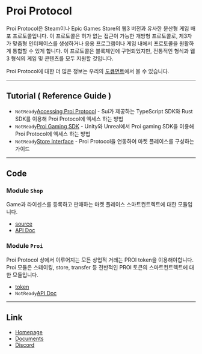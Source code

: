 # Proi Protocol
Proi Protocol은 Steam이나 Epic Games Store의 웹3 버전과 유사한 분산형 게임 배포 프로토콜입니다. 이 프로토콜은 허가 없는 접근이 가능한 개방형 프로토콜로, 제3자가 맞춤형 인터페이스를 생성하거나 응용 프로그램이나 게임 내에서 프로토콜을 원활하게 통합할 수 있게 합니다. 이 프로토콜은 블록체인에 구현되었지만, 전통적인 형식과 웹3 형식의 게임 및 콘텐츠를 모두 지원할 것입니다.

Proi Protocol에 대한 더 많은 정보는 우리의 [도큐먼트](https://likhogames.gitbook.io/proi-protocol/, "Proi Documents")에서 볼 수 있습니다.
* * *
## Tutorial ( Reference Guide )
- `NotReady`[Accessing Proi Protocol](/docs/tutorial/accessing_Proi_Protocol.md) - Sui가 제공하는 TypeScript SDK와 Rust SDK를 이용해 Proi Protocol에 엑세스 하는 방법
- `NotReady`[Proi Gaming SDK](/docs/tutorial/Proi_gaming_SDK.md) - Unity와 Unreal에서 Proi gaming SDK을 이용해 Proi Protocol에 엑세스 하는 방법
- `NotReady`[Store Interface](/docs/tutorial/Proi_gaming_SDK.md) - Proi Protocol을 연동하여 마켓 플레이스를 구성하는 가이드
* * *
## Code
### Module `Shop`
Game과 라이센스를 등록하고 판매하는 마켓 플레이스 스마트컨트렉트에 대한 모듈입니다.
- [source](/sources/shop.move)
- [API Doc](/docs/api/shop.md)
### Module `Proi`
Proi Protocol 상에서 이루어지는 모든 상업적 거래는 PROI token을 이용해야합니다. Proi 모듈은 스테이킹, store, transfer 등 전반적인 PROI 토큰의 스마트컨트렉트에 대한 모듈입니다. 
- [token](/sources/proi.move)
- `NotReady`[API Doc](/docs/api/proi.md)
* * *
## Link
- [Homepage](https://proiprotocol.com/)
- [Documents](https://likhogames.gitbook.io/proi-protocol/)
- [Discord](https://discord.gg/h6Mgsv874K)